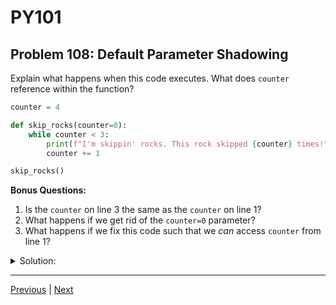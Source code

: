 # PY101
## Problem 108: Default Parameter Shadowing

Explain what happens when this code executes. What does `counter` reference within the function?

```python
counter = 4

def skip_rocks(counter=0):
    while counter < 3:
        print(f"I'm skippin' rocks. This rock skipped {counter} times!")
        counter += 1

skip_rocks()
```

**Bonus Questions:**
1. Is the `counter` on line 3 the same as the `counter` on line 1?
2. What happens if we get rid of the `counter=0` parameter?
3. What happens if we fix this code such that we *can* access `counter` from line 1?

<details>
<summary>Solution:</summary>

When run, we use the default value of `counter` (0), which shadows the global `counter` (4).

Output:
```
I'm skippin' rocks. This rock skipped 0 times!
I'm skippin' rocks. This rock skipped 1 times!
I'm skippin' rocks. This rock skipped 2 times!
```

The parameter `counter` with default value `0` creates a local variable that shadows the global `counter`. Since no argument is provided when calling `skip_rocks()`, the default value (0) is used.

**Bonus Answers:**

**Bonus 1**: No. They are two different variables. The parameter `counter` (line 3) is a local variable that shadows the global `counter` (line 1).

**Bonus 2**: We will attempt to use the `counter` variable from the global scope, but attempting to use augmented assignment will throw an error:

```python
counter = 4

def skip_rocks():
    while counter < 3:  # This line checks the condition first
        print(f"I'm skippin' rocks. This rock skipped {counter} times!")
        counter += 1  # UnboundLocalError happens here

skip_rocks()
```

Python knows that we are trying to use augmented assignment (`counter += 1`), so it treats `counter` as local. But then when it tries to evaluate `while counter < 3`, it finds that the local `counter` hasn't been initialized yet, causing an `UnboundLocalError`.

Actually, Python performs this check before executing any code, so we get the error immediately.

**Bonus 3**: We could eliminate the default parameter and use `global`, but this still wouldn't print anything because `counter` starts out as greater than `3`:

```python
counter = 4

def skip_rocks():
    global counter
    while counter < 3:  # 4 < 3 is False, so loop never runs
        print(f"I'm skippin' rocks. This rock skipped {counter} times!")
        counter += 1

skip_rocks()
# (no output because the while condition is never true)
```

If we wanted it to actually run, we'd need to change the initial value:
```python
counter = 0  # Start at 0

def skip_rocks():
    global counter
    while counter < 3:
        print(f"I'm skippin' rocks. This rock skipped {counter} times!")
        counter += 1

skip_rocks()
```

</details>

---

[Previous](107.md) | [Next](109.md)

